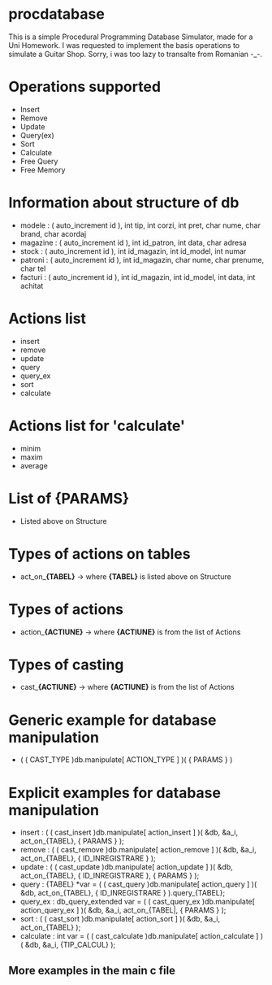 # procdatabase

This is a simple Procedural Programming Database Simulator, made for a Uni Homework.
I was requested to implement the basis operations to simulate a Guitar Shop.
Sorry, i was too lazy to transalte from Romanian -_-.

# Operations supported
  - Insert
  - Remove
  - Update
  - Query(ex)
  - Sort
  - Calculate
  - Free Query
  - Free Memory

# Information about structure of db
- modele : ( auto_increment id ), int tip, int corzi, int pret, char nume, char brand, char acordaj
- magazine : ( auto_increment id ), int id_patron, int data, char adresa
- stock : ( auto_increment id ), int id_magazin, int id_model, int numar
- patroni : ( auto_increment id ), int id_magazin, char nume, char prenume, char tel
- facturi : ( auto_increment id ), int id_magazin, int id_model, int data, int achitat

# Actions list
- insert
- remove
- update
- query
- query_ex
- sort
- calculate

# Actions list for 'calculate'
- minim
- maxim
- average

# List of {PARAMS}
- Listed above on Structure

# Types of actions on tables

- act_on_**{TABEL}** -> where **{TABEL}** is listed above on Structure

# Types of actions

- action_**{ACTIUNE}** -> where **{ACTIUNE}** is from the list of Actions

# Types of casting 
- cast_**{ACTIUNE}** -> where **{ACTIUNE}** is from the list of Actions

# Generic example for database manipulation

- ( ( CAST_TYPE )db.manipulate[ ACTION_TYPE ] )( { PARAMS } )

# Explicit examples for database manipulation

- insert : ( ( cast_insert )db.manipulate[ action_insert ] )( &db, &a_i, act_on_{TABEL}, { PARAMS } );
- remove : ( ( cast_remove )db.manipulate[ action_remove ] )( &db, &a_i, act_on_{TABEL}, { ID_INREGISTRARE } );
- update : ( ( cast_update )db.manipulate[ action_update ] )( &db, act_on_{TABEL}, { ID_INREGISTRARE }, { PARAMS } );
- query : {TABEL} *var = ( ( cast_query )db.manipulate[ action_query ] )( &db, act_on_{TABEL}, { ID_INREGISTRARE } ).query_{TABEL};
- query_ex : db_query_extended var = ( ( cast_query_ex )db.manipulate[ action_query_ex ] )( &db, &a_i, act_on_{TABEL|, { PARAMS } );
- sort : ( ( cast_sort )db.manipulate[ action_sort ] )( &db, &a_i, act_on_{TABEL} );
- calculate : int var = ( ( cast_calculate )db.manipulate[ action_calculate ] )( &db, &a_i, {TIP_CALCUL} );

## More examples in the main c file ##
